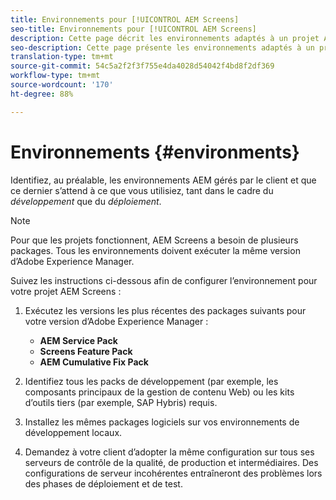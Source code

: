 ```yaml
---
title: Environnements pour [!UICONTROL AEM Screens]
seo-title: Environnements pour [!UICONTROL AEM Screens]
description: Cette page décrit les environnements adaptés à un projet AEM Screens.
seo-description: Cette page présente les environnements adaptés à un projet AEM Screens.
translation-type: tm+mt
source-git-commit: 54c5a2f2f3f755e4da4028d54042f4bd8f2df369
workflow-type: tm+mt
source-wordcount: '170'
ht-degree: 88%

---
```



# Environnements {#environments}

Identifiez, au préalable, les environnements AEM gérés par le client et que ce dernier s’attend à ce que vous utilisiez, tant dans le cadre du *développement* que du *déploiement*.

>[!NOTE]
>
>Pour que les projets fonctionnent, AEM Screens a besoin de plusieurs packages. Tous les environnements doivent exécuter la même version d’Adobe Experience Manager.

Suivez les instructions ci-dessous afin de configurer l’environnement pour votre projet AEM Screens :

1. Exécutez les versions les plus récentes des packages suivants pour votre version d’Adobe Experience Manager :

   * **AEM Service Pack**
   * **Screens Feature Pack**
   * **AEM Cumulative Fix Pack**

1. Identifiez tous les packs de développement (par exemple, les composants principaux de la gestion de contenu Web) ou les kits d’outils tiers (par exemple, SAP Hybris) requis.

1. Installez les mêmes packages logiciels sur vos environnements de développement locaux. 

1. Demandez à votre client d’adopter la même configuration sur tous ses serveurs de contrôle de la qualité, de production et intermédiaires. Des configurations de serveur incohérentes entraîneront des problèmes lors des phases de déploiement et de test.
